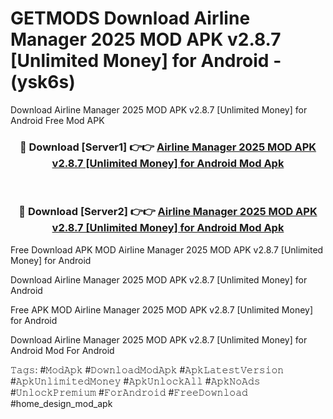 # GETMODS Download Airline Manager 2025 MOD APK v2.8.7 [Unlimited Money] for Android - (ysk6s)
Download Airline Manager 2025 MOD APK v2.8.7 [Unlimited Money] for Android Free Mod APK

<div align="center">
<h3>🔴 Download [Server1] 👉👉 <a href="https://apk-comot.site?title=Airline_Manager_2025_MOD_APK_v2.8.7_[Unlimited_Money]_for_Android">Airline Manager 2025 MOD APK v2.8.7 [Unlimited Money] for Android Mod Apk</a></h3><br>

<h3>🔴 Download [Server2] 👉👉 <a href="https://apk-comot.site?title=Airline_Manager_2025_MOD_APK_v2.8.7_[Unlimited_Money]_for_Android">Airline Manager 2025 MOD APK v2.8.7 [Unlimited Money] for Android Mod Apk</a></h3>
</div>


Free Download APK MOD Airline Manager 2025 MOD APK v2.8.7 [Unlimited Money] for Android

Download Airline Manager 2025 MOD APK v2.8.7 [Unlimited Money] for Android 

Free APK MOD Airline Manager 2025 MOD APK v2.8.7 [Unlimited Money] for Android 

Download Airline Manager 2025 MOD APK v2.8.7 [Unlimited Money] for Android Mod For Android

𝚃𝚊𝚐𝚜: #𝙼𝚘𝚍𝙰𝚙𝚔 #𝙳𝚘𝚠𝚗𝚕𝚘𝚊𝚍𝙼𝚘𝚍𝙰𝚙𝚔 #𝙰𝚙𝚔𝙻𝚊𝚝𝚎𝚜𝚝𝚅𝚎𝚛𝚜𝚒𝚘𝚗 #𝙰𝚙𝚔𝚄𝚗𝚕𝚒𝚖𝚒𝚝𝚎𝚍𝙼𝚘𝚗𝚎𝚢 #𝙰𝚙𝚔𝚄𝚗𝚕𝚘𝚌𝚔𝙰𝚕𝚕 #𝙰𝚙𝚔𝙽𝚘𝙰𝚍𝚜 #𝚄𝚗𝚕𝚘𝚌𝚔𝙿𝚛𝚎𝚖𝚒𝚞𝚖 #𝙵𝚘𝚛𝙰𝚗𝚍𝚛𝚘𝚒𝚍 #𝙵𝚛𝚎𝚎𝙳𝚘𝚠𝚗𝚕𝚘𝚊𝚍 #home_design_mod_apk